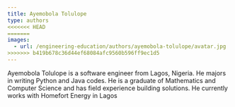 ```yaml
---
title: Ayemobola Tolulope
type: authors
<<<<<<< HEAD
=======
images:
  - url: /engineering-education/authors/ayemobola-tolulope/avatar.jpg 
>>>>>>> b419b678c36d44ef68084afc9560b596ff9ec1d5
---
```

Ayemobola Tolulope is a software engineer from Lagos, Nigeria. He majors in writing Python and Java codes. He is a graduate of Mathematics and Computer Science and has field experience building solutions. He currently works with Homefort Energy in Lagos


